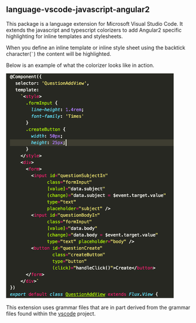 ## language-vscode-javascript-angular2
This package is a language extension for Microsoft Visual Studio Code.  It extends the javascript and
typescript colorizers to add Angular2 specific highlighting for inline templates and stylesheets.

When you define an inline template or inline style sheet using the backtick character(`` ` ``) the
content will be highlighted.

Below is an example of what the colorizer looks like in action.

![Image of Example](images/example.png)

This extension uses grammar files that are in part derived from the grammar files found within
the [vscode](https://github.com/Microsoft/vscode) project.
